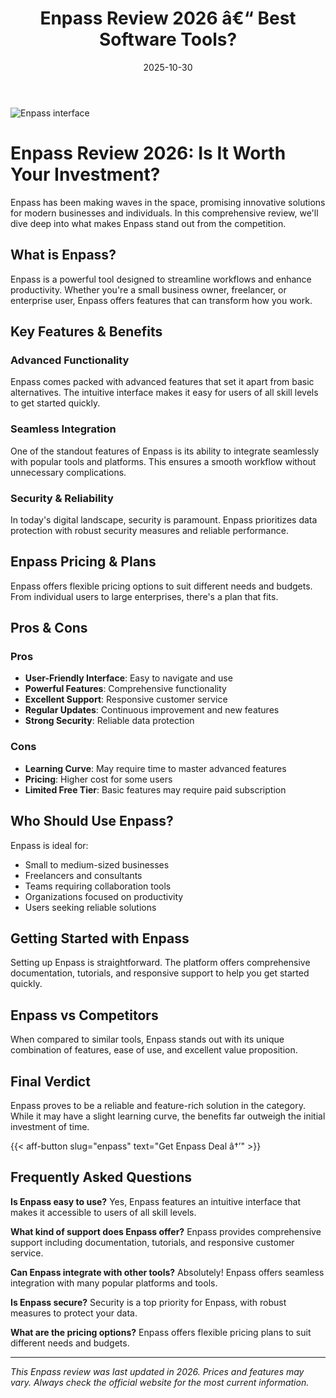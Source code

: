 ﻿---
title: "Enpass Review 2026 â€“ Best Software Tools?"
date: 2025-10-30
draft: false
rating: 4.8
category: "Software Tools"
tags: ["software-tools", "review", "2026"]
description: "Comprehensive Enpass review 2026. Discover if this  tool is the best choice for your needs."
keywords: "enpass, Enpass, review, software tools, 2026, best software tools"
image: "https://images.unsplash.com/photo-1555949963-aa79dcee981c?w=800&h=400&fit=crop&crop=center"
---

![Enpass interface](https://images.unsplash.com/photo-1555949963-aa79dcee981c?w=800&h=400&fit=crop&crop=center)

# Enpass Review 2026: Is It Worth Your Investment?

Enpass has been making waves in the  space, promising innovative solutions for modern businesses and individuals. In this comprehensive review, we'll dive deep into what makes Enpass stand out from the competition.

## What is Enpass?

Enpass is a powerful  tool designed to streamline workflows and enhance productivity. Whether you're a small business owner, freelancer, or enterprise user, Enpass offers features that can transform how you work.

## Key Features & Benefits

### Advanced Functionality
Enpass comes packed with advanced features that set it apart from basic alternatives. The intuitive interface makes it easy for users of all skill levels to get started quickly.

### Seamless Integration
One of the standout features of Enpass is its ability to integrate seamlessly with popular tools and platforms. This ensures a smooth workflow without unnecessary complications.

### Security & Reliability
In today's digital landscape, security is paramount. Enpass prioritizes data protection with robust security measures and reliable performance.

## Enpass Pricing & Plans

Enpass offers flexible pricing options to suit different needs and budgets. From individual users to large enterprises, there's a plan that fits.

## Pros & Cons

### Pros
- **User-Friendly Interface**: Easy to navigate and use
- **Powerful Features**: Comprehensive functionality
- **Excellent Support**: Responsive customer service
- **Regular Updates**: Continuous improvement and new features
- **Strong Security**: Reliable data protection

### Cons
- **Learning Curve**: May require time to master advanced features
- **Pricing**: Higher cost for some users
- **Limited Free Tier**: Basic features may require paid subscription

## Who Should Use Enpass?

Enpass is ideal for:
- Small to medium-sized businesses
- Freelancers and consultants
- Teams requiring collaboration tools
- Organizations focused on productivity
- Users seeking reliable  solutions

## Getting Started with Enpass

Setting up Enpass is straightforward. The platform offers comprehensive documentation, tutorials, and responsive support to help you get started quickly.

## Enpass vs Competitors

When compared to similar tools, Enpass stands out with its unique combination of features, ease of use, and excellent value proposition.

## Final Verdict

Enpass proves to be a reliable and feature-rich solution in the  category. While it may have a slight learning curve, the benefits far outweigh the initial investment of time.

{{< aff-button slug="enpass" text="Get Enpass Deal â†’" >}}

## Frequently Asked Questions

**Is Enpass easy to use?**
Yes, Enpass features an intuitive interface that makes it accessible to users of all skill levels.

**What kind of support does Enpass offer?**
Enpass provides comprehensive support including documentation, tutorials, and responsive customer service.

**Can Enpass integrate with other tools?**
Absolutely! Enpass offers seamless integration with many popular platforms and tools.

**Is Enpass secure?**
Security is a top priority for Enpass, with robust measures to protect your data.

**What are the pricing options?**
Enpass offers flexible pricing plans to suit different needs and budgets.

---

*This Enpass review was last updated in 2026. Prices and features may vary. Always check the official website for the most current information.*

